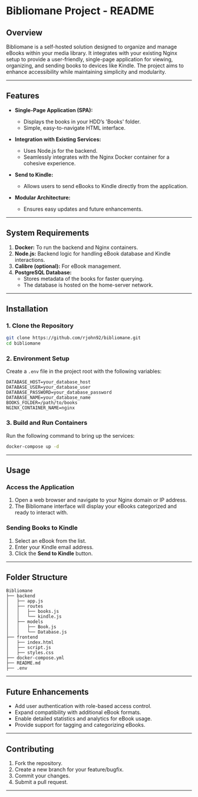 # Bibliomane Project - README

## Overview
Bibliomane is a self-hosted solution designed to organize and manage eBooks within your media library. It integrates with your existing Nginx setup to provide a user-friendly, single-page application for viewing, organizing, and sending books to devices like Kindle. The project aims to enhance accessibility while maintaining simplicity and modularity.

---

## Features
- **Single-Page Application (SPA):**
  - Displays the books in your HDD’s 'Books' folder.
  - Simple, easy-to-navigate HTML interface.

- **Integration with Existing Services:**
  - Uses Node.js for the backend.
  - Seamlessly integrates with the Nginx Docker container for a cohesive experience.

- **Send to Kindle:**
  - Allows users to send eBooks to Kindle directly from the application.

- **Modular Architecture:**
  - Ensures easy updates and future enhancements.

---

## System Requirements
1. **Docker:** To run the backend and Nginx containers.
2. **Node.js:** Backend logic for handling eBook database and Kindle interactions.
3. **Calibre (optional):** For eBook management.
4. **PostgreSQL Database:**
   - Stores metadata of the books for faster querying.
   - The database is hosted on the home-server network.

---

## Installation

### 1. Clone the Repository
```bash
git clone https://github.com/rjohn92/bibliomane.git
cd bibliomane
```

### 2. Environment Setup
Create a `.env` file in the project root with the following variables:
```
DATABASE_HOST=your_database_host
DATABASE_USER=your_database_user
DATABASE_PASSWORD=your_database_password
DATABASE_NAME=your_database_name
BOOKS_FOLDER=/path/to/books
NGINX_CONTAINER_NAME=nginx
```

### 3. Build and Run Containers
Run the following command to bring up the services:
```bash
docker-compose up -d
```

---

## Usage

### Access the Application
1. Open a web browser and navigate to your Nginx domain or IP address.
2. The Bibliomane interface will display your eBooks categorized and ready to interact with.

### Sending Books to Kindle
1. Select an eBook from the list.
2. Enter your Kindle email address.
3. Click the **Send to Kindle** button.

---

## Folder Structure
```
Bibliomane
├── backend
│   ├── app.js
│   ├── routes
│   │   ├── books.js
│   │   └── kindle.js
│   ├── models
│   │   ├── Book.js
│   │   └── Database.js
├── frontend
│   ├── index.html
│   ├── script.js
│   ├── styles.css
├── docker-compose.yml
├── README.md
├── .env
```

---

## Future Enhancements
- Add user authentication with role-based access control.
- Expand compatibility with additional eBook formats.
- Enable detailed statistics and analytics for eBook usage.
- Provide support for tagging and categorizing eBooks.

---

## Contributing
1. Fork the repository.
2. Create a new branch for your feature/bugfix.
3. Commit your changes.
4. Submit a pull request.

---

